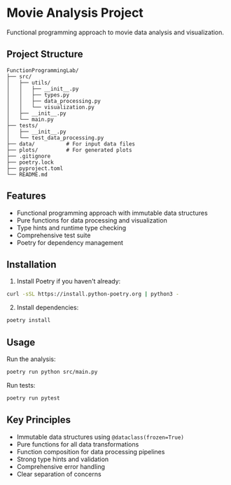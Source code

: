 # Movie Analysis Project

Functional programming approach to movie data analysis and visualization.

## Project Structure

```
FunctionProgrammingLab/
├── src/
│   ├── utils/
│   │   ├── __init__.py
│   │   ├── types.py
│   │   ├── data_processing.py
│   │   └── visualization.py
│   ├── __init__.py
│   └── main.py
├── tests/
│   ├── __init__.py
│   └── test_data_processing.py
├── data/          # For input data files
├── plots/         # For generated plots
├── .gitignore
├── poetry.lock
├── pyproject.toml
└── README.md
```

## Features

- Functional programming approach with immutable data structures
- Pure functions for data processing and visualization
- Type hints and runtime type checking
- Comprehensive test suite
- Poetry for dependency management

## Installation

1. Install Poetry if you haven't already:
```bash
curl -sSL https://install.python-poetry.org | python3 -
```

2. Install dependencies:
```bash
poetry install
```

## Usage

Run the analysis:
```bash
poetry run python src/main.py
```

Run tests:
```bash
poetry run pytest
```

## Key Principles

- Immutable data structures using `@dataclass(frozen=True)`
- Pure functions for all data transformations
- Function composition for data processing pipelines
- Strong type hints and validation
- Comprehensive error handling
- Clear separation of concerns